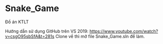 # Snake_Game
Đồ án KTLT

﻿Hướng dẫn sử dụng GitHub trên VS 2019: https://www.youtube.com/watch?v=csgO95sbSfA&t=281s
Clone về thì mở file Snake_Game.sln để làm.
